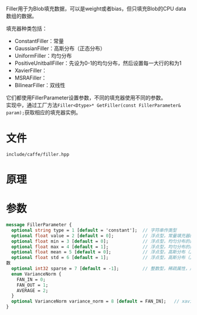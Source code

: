 Filler用于为Blob填充数据，可以是weight或者bias，但只填充Blob的CPU data数组的数据。

填充器种类包括：

* ConstantFiller：常量
* GaussianFiller：高斯分布（正态分布）
* UniformFiller：均匀分布
* PositiveUnitballFiller：先设为0-1的均匀分布，然后设置每一大行的和为1
* XavierFiller：
* MSRAFiller：
* BilinearFiller：双线性

它们都使用FillerParameter设置参数，不同的填充器使用不同的参数。  
实现中，通过工厂方法`Filler<Dtype>* GetFiller(const FillerParameter& param);`获取相应的填充器实例。

# 文件

```
include/caffe/filler.hpp
```

# 原理

# 参数

```protobuf
message FillerParameter {
  optional string type = 1 [default = 'constant'];  // 字符串作类型
  optional float value = 2 [default = 0];           // 浮点型，常量填充器的参数值
  optional float min = 3 [default = 0];             // 浮点型，均匀分布的最小值
  optional float max = 4 [default = 1];             // 浮点型，均匀分布的最大值
  optional float mean = 5 [default = 0];            // 浮点型，高斯分布（正态分布）的均值参数
  optional float std = 6 [default = 1];             // 浮点型，高斯分布（正态分布）的标准差参
数
  optional int32 sparse = 7 [default = -1];         // 整数型，稀疏属性，用于在weights blob中控制参数中非0值的比率，等于sparse/num_outputs。只在高斯分布中使用
  enum VarianceNorm {
    FAN_IN = 0;
    FAN_OUT = 1;
    AVERAGE = 2;
  }
  optional VarianceNorm variance_norm = 8 [default = FAN_IN];   // xavier,msra填充器的参数
}
```



